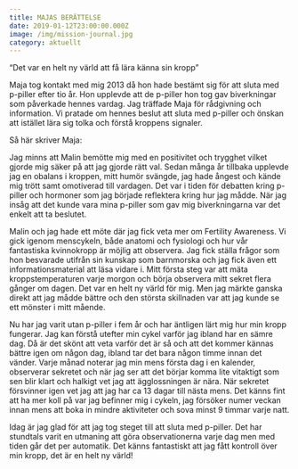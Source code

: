 ```yaml
---
title: MAJAS BERÄTTELSE
date: 2019-01-12T23:00:00.000Z
image: /img/mission-journal.jpg
category: aktuellt
---
```

<!--StartFragment-->

“Det var en helt ny värld att få lära känna sin kropp”

Maja tog kontakt med mig 2013 då hon hade bestämt sig för att sluta med p-piller efter tio år. Hon upplevde att de p-piller hon tog gav biverkningar som påverkade hennes vardag. Jag träffade Maja för rådgivning och information. Vi pratade om hennes beslut att sluta med p-piller och önskan att istället lära sig tolka och förstå kroppens signaler.

Så här skriver Maja:

Jag minns att Malin bemötte mig med en positivitet och trygghet vilket gjorde mig säker på att jag gjorde rätt val. Sedan många år tillbaka upplevde jag en obalans i kroppen, mitt humör svängde, jag hade ångest och kände mig trött samt omotiverad till vardagen. Det var i tiden för debatten kring p-piller och hormoner som jag började reflektera kring hur jag mådde. När jag insåg att det kunde vara mina p-piller som gav mig biverkningarna var det enkelt att ta beslutet.

Malin och jag hade ett möte där jag fick veta mer om Fertility Awareness. Vi gick igenom menscykeln, både anatomi och fysiologi och hur vår fantastiska kvinnokropp är möjlig att observera. Jag fick ställa frågor som hon besvarade utifrån sin kunskap som barnmorska och jag fick även ett informationsmaterial att läsa vidare i. Mitt första steg var att mäta kroppstemperaturen varje morgon och börja observera mitt sekret flera gånger om dagen. Det var en helt ny värld för mig. Men jag märkte ganska direkt att jag mådde bättre och den största skillnaden var att jag kunde se ett mönster i mitt mående.

Nu har jag varit utan p-piller i fem år och har äntligen lärt mig hur min kropp fungerar. Jag kan förstå utefter min cykel varför jag ibland har en sämre dag. Då är det skönt att veta varför det är så och att det kommer kännas bättre igen om någon dag, ibland tar det bara någon timme innan det vänder. Varje månad noterar jag min mens första dag i en kalender, observerar sekretet och när jag ser att det börjar komma lite vitaktigt som sen blir klart och halkigt vet jag att ägglossningen är nära. När sekretet försvinner igen vet jag att jag har ca 13 dagar till nästa mens. Det känns fint att ha mer koll på var jag befinner mig i cykeln, jag försöker numer veckan innan mens att boka in mindre aktiviteter och sova minst 9 timmar varje natt.

Idag är jag glad för att jag tog steget till att sluta med p-piller. Det har stundtals varit en utmaning att göra observationerna varje dag men med tiden går det per automatik. Det känns fantastiskt att jag fått kontroll över min kropp, det är en helt ny värld!



<!--EndFragment-->